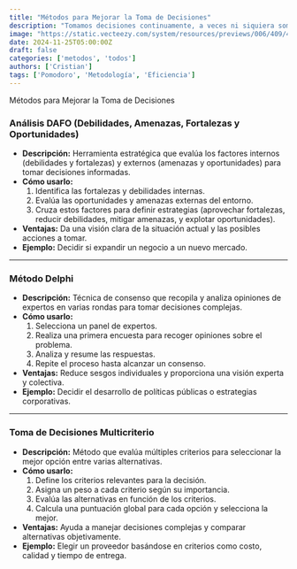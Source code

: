 ```yaml
---
title: "Métodos para Mejorar la Toma de Decisiones"
description: "Tomamos decisiones continuamente, a veces ni siquiera somos conscientes de ello. A lo largo del día tomamos decenas, incluso centenas, de decisiones."
image: "https://static.vecteezy.com/system/resources/previews/006/409/491/non_2x/people-thinking-to-make-decision-problem-solving-and-find-creative-ideas-with-question-mark-in-flat-cartoon-background-for-poster-illustration-vector.jpg"
date: 2024-11-25T05:00:00Z
draft: false 
categories: ['metodos', 'todos']
authors: ['Cristian']
tags: ['Pomodoro', 'Metodología', 'Eficiencia']
--- 
```


Métodos para Mejorar la Toma de Decisiones

### Análisis DAFO (Debilidades, Amenazas, Fortalezas y Oportunidades)
- **Descripción:** Herramienta estratégica que evalúa los factores internos (debilidades y fortalezas) y externos (amenazas y oportunidades) para tomar decisiones informadas.  
- **Cómo usarlo:**
  1. Identifica las fortalezas y debilidades internas.  
  2. Evalúa las oportunidades y amenazas externas del entorno.  
  3. Cruza estos factores para definir estrategias (aprovechar fortalezas, reducir debilidades, mitigar amenazas, y explotar oportunidades).  
- **Ventajas:** Da una visión clara de la situación actual y las posibles acciones a tomar.  
- **Ejemplo:** Decidir si expandir un negocio a un nuevo mercado.

---

### Método Delphi
- **Descripción:** Técnica de consenso que recopila y analiza opiniones de expertos en varias rondas para tomar decisiones complejas.  
- **Cómo usarlo:**
  1. Selecciona un panel de expertos.  
  2. Realiza una primera encuesta para recoger opiniones sobre el problema.  
  3. Analiza y resume las respuestas.  
  4. Repite el proceso hasta alcanzar un consenso.  
- **Ventajas:** Reduce sesgos individuales y proporciona una visión experta y colectiva.  
- **Ejemplo:** Decidir el desarrollo de políticas públicas o estrategias corporativas.

---

### Toma de Decisiones Multicriterio
- **Descripción:** Método que evalúa múltiples criterios para seleccionar la mejor opción entre varias alternativas.  
- **Cómo usarlo:**
  1. Define los criterios relevantes para la decisión.  
  2. Asigna un peso a cada criterio según su importancia.  
  3. Evalúa las alternativas en función de los criterios.  
  4. Calcula una puntuación global para cada opción y selecciona la mejor.  
- **Ventajas:** Ayuda a manejar decisiones complejas y comparar alternativas objetivamente.  
- **Ejemplo:** Elegir un proveedor basándose en criterios como costo, calidad y tiempo de entrega.
